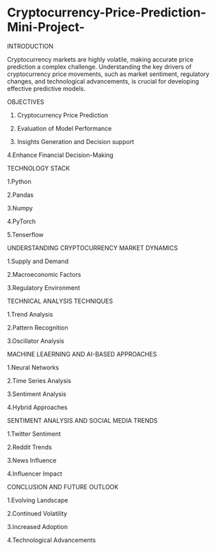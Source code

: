 
# Cryptocurrency-Price-Prediction-Mini-Project-

INTRODUCTION

 Cryptocurrency markets are highly volatile, making accurate price prediction a complex challenge. Understanding the key drivers of cryptocurrency price movements, such as market 
 sentiment, 
 regulatory changes, and technological advancements, is crucial for developing effective predictive models.

OBJECTIVES
1. Cryptocurrency Price Prediction

2. Evaluation of Model Performance

3. Insights Generation and Decision support

4.Enhance Financial Decision-Making





TECHNOLOGY STACK

1.Python

2.Pandas   

3.Numpy

4.PyTorch

5.Tenserflow





UNDERSTANDING CRYPTOCURRENCY MARKET DYNAMICS

1.Supply and Demand

2.Macroeconomic Factors

3.Regulatory Environment





TECHNICAL ANALYSIS TECHNIQUES

1.Trend Analysis

2.Pattern Recognition

3.Oscillator Analysis





MACHINE LEAERNING AND AI-BASED APPROACHES

1.Neural Networks

2.Time Series Analysis

3.Sentiment Analysis

4.Hybrid Approaches





SENTIMENT ANALYSIS AND SOCIAL MEDIA TRENDS

1.Twitter Sentiment

2.Reddit Trends

3.News Influence

4.Influencer Impact





CONCLUSION AND FUTURE OUTLOOK

1.Evolving Landscape

2.Continued Volatility

3.Increased Adoption

4.Technological Advancements
